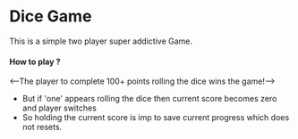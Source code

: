 # Dice Game

This is a simple two player super addictive Game.

<h4>How to play ?</h4>

<--The player to complete 100+ points rolling the dice wins the game!-->
* But if 'one' appears rolling the dice then current score becomes zero and player switches
* So holding the current score is imp to save current progress which does not resets.
